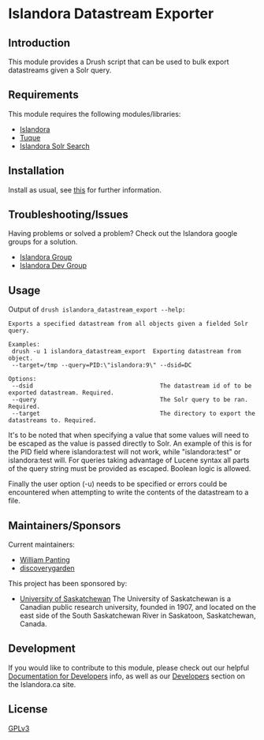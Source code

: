 # Islandora Datastream Exporter

## Introduction

This module provides a Drush script that can be used to bulk export datastreams
given a Solr query.

## Requirements

This module requires the following modules/libraries:

* [Islandora](https://github.com/islandora/islandora)
* [Tuque](https://github.com/islandora/tuque)
* [Islandora Solr Search](https://github.com/islandora/islandora_solr_search)

## Installation

Install as usual, see [this](https://drupal.org/documentation/install/modules-themes/modules-7) for further information.

## Troubleshooting/Issues

Having problems or solved a problem? Check out the Islandora google groups for a solution.

* [Islandora Group](https://groups.google.com/forum/?hl=en&fromgroups#!forum/islandora)
* [Islandora Dev Group](https://groups.google.com/forum/?hl=en&fromgroups#!forum/islandora-dev)

## Usage
Output of ```drush islandora_datastream_export --help:```

```
Exports a specified datastream from all objects given a fielded Solr query.

Examples:
 drush -u 1 islandora_datastream_export  Exporting datastream from object.
 --target=/tmp --query=PID:\"islandora:9\" --dsid=DC

Options:
 --dsid                                    The datastream id of to be exported datastream. Required.
 --query                                   The Solr query to be ran. Required.
 --target                                  The directory to export the datastreams to. Required.
  ```

It's to be noted that when specifying a value that some values will need to be
escaped as the value is passed directly to Solr. An example of this is for the
PID field where islandora:test will not work, while "islandora:test" or
islandora\:test will. For queries taking advantage of Lucene syntax all parts
of the query string must be provided as escaped. Boolean logic is allowed.

Finally the user option (-u) needs to be specified or errors could be
encountered when attempting to write the contents of the datastream to a file.

## Maintainers/Sponsors

Current maintainers:

* [William Panting](https://github.com/willtp87)
* [discoverygarden](https://github.com/discoverygarden)

This project has been sponsored by:

* [University of Saskatchewan](www.usask.ca)
The University of Saskatchewan is a Canadian public research university, founded
in 1907, and located on the east side of the South Saskatchewan River in
Saskatoon, Saskatchewan, Canada.

## Development

If you would like to contribute to this module, please check out our helpful [Documentation for Developers](https://github.com/Islandora/islandora/wiki#wiki-documentation-for-developers) info, as well as our [Developers](http://islandora.ca/developers) section on the Islandora.ca site.

## License

[GPLv3](http://www.gnu.org/licenses/gpl-3.0.txt)
